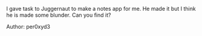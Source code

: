 I gave task to Juggernaut to make a notes app for me. He made it but I think he is made some blunder. Can you find it?

Author: per0xyd3
